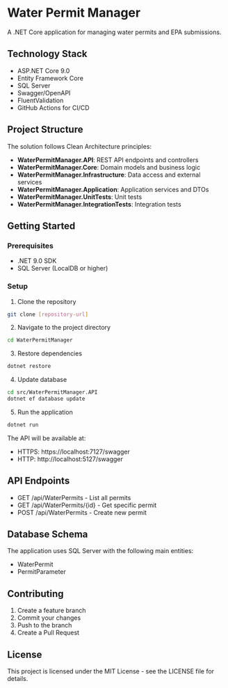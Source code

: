 # Water Permit Manager

A .NET Core application for managing water permits and EPA submissions.

## Technology Stack

- ASP.NET Core 9.0
- Entity Framework Core
- SQL Server
- Swagger/OpenAPI
- FluentValidation
- GitHub Actions for CI/CD

## Project Structure

The solution follows Clean Architecture principles:

- **WaterPermitManager.API**: REST API endpoints and controllers
- **WaterPermitManager.Core**: Domain models and business logic
- **WaterPermitManager.Infrastructure**: Data access and external services
- **WaterPermitManager.Application**: Application services and DTOs
- **WaterPermitManager.UnitTests**: Unit tests
- **WaterPermitManager.IntegrationTests**: Integration tests

## Getting Started

### Prerequisites

- .NET 9.0 SDK
- SQL Server (LocalDB or higher)

### Setup

1. Clone the repository
```bash
git clone [repository-url]
```

2. Navigate to the project directory
```bash
cd WaterPermitManager
```

3. Restore dependencies
```bash
dotnet restore
```

4. Update database
```bash
cd src/WaterPermitManager.API
dotnet ef database update
```

5. Run the application
```bash
dotnet run
```

The API will be available at:
- HTTPS: https://localhost:7127/swagger
- HTTP: http://localhost:5127/swagger

## API Endpoints

- GET /api/WaterPermits - List all permits
- GET /api/WaterPermits/{id} - Get specific permit
- POST /api/WaterPermits - Create new permit

## Database Schema

The application uses SQL Server with the following main entities:

- WaterPermit
- PermitParameter

## Contributing

1. Create a feature branch
2. Commit your changes
3. Push to the branch
4. Create a Pull Request

## License

This project is licensed under the MIT License - see the LICENSE file for details. 